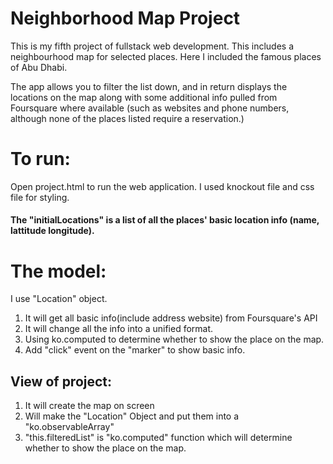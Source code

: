 # Neighborhood Map Project

This is my fifth project of fullstack web development. This includes a neighbourhood map for selected places. 
Here I included the famous places of Abu Dhabi. 
 
The app allows you to filter the list down, and in return displays the locations on the map along with 
some additional info pulled from Foursquare where available (such as websites and phone numbers,
although none of the places listed require a reservation.)

# To run:
Open project.html to run the web application.
I used knockout file and css file for styling.

#### The "initialLocations" is a list of all the places' basic location info (name, lattitude longitude).

# The model:
I use "Location" object.
1. It will get all basic info(include address website) from Foursquare's API
2. It will change all the info into a unified format.
3. Using ko.computed to determine whether to show the place on the map.
4. Add "click" event on the "marker" to show basic info.

## View of project:
1. It will create the map on screen
2. Will make the "Location" Object and put them into a "ko.observableArray"
3. "this.filteredList" is "ko.computed" function which will determine whether to show the place on the map.

